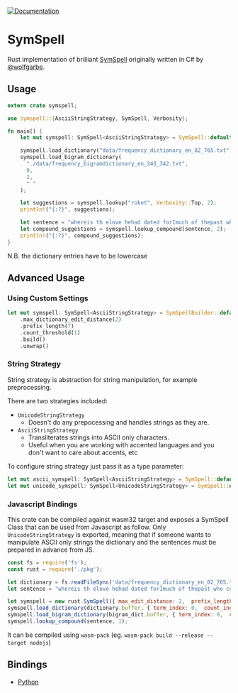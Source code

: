 [![Documentation](https://docs.rs/symspell/badge.svg)](https://docs.rs/symspell)

# SymSpell

Rust implementation of brilliant [SymSpell](https://github.com/wolfgarbe/SymSpell) originally written in C# by [@wolfgarbe](https://github.com/wolfgarbe).

## Usage

```rust
extern crate symspell;

use symspell::{AsciiStringStrategy, SymSpell, Verbosity};

fn main() {
    let mut symspell: SymSpell<AsciiStringStrategy> = SymSpell::default();

    symspell.load_dictionary("data/frequency_dictionary_en_82_765.txt", 0, 1, " ");
    symspell.load_bigram_dictionary(
      "./data/frequency_bigramdictionary_en_243_342.txt",
      0,
      2,
      " "
    );

    let suggestions = symspell.lookup("roket", Verbosity::Top, 2);
    println!("{:?}", suggestions);

    let sentence = "whereis th elove hehad dated forImuch of thepast who couqdn'tread in sixtgrade and ins pired him"
    let compound_suggestions = symspell.lookup_compound(sentence, 2);
    println!("{:?}", compound_suggestions);
}
```

N.B. the dictionary entries have to be lowercase

## Advanced Usage

### Using Custom Settings

```rust
let mut symspell: SymSpell<AsciiStringStrategy> = SymSpellBuilder::default()
    .max_dictionary_edit_distance(2)
    .prefix_length(7)
    .count_threshold(1)
    .build()
    .unwrap()
```

### String Strategy

String strategy is abstraction for string manipulation, for example preprocessing.

There are two strategies included:
* `UnicodeStringStrategy`
    * Doesn't do any prepocessing and handles strings as they are.
* `AsciiStringStrategy`
    * Transliterates strings into ASCII only characters.
    * Useful when you are working with accented languages and you don't want to care about accents, etc

To configure string strategy just pass it as a type parameter:

```rust
let mut ascii_symspell: SymSpell<AsciiStringStrategy> = SymSpell::default();
let mut unicode_symspell: SymSpell<UnicodeStringStrategy> = SymSpell::default();
```

### Javascript Bindings

This crate can be compiled against wasm32 target and exposes a SymSpell Class that can be used from Javascript as follow.
Only `UnicodeStringStrategy` is exported, meaning that if someone wants to manipulate ASCII only strings the dictionary and the sentences must be prepared in advance from JS.

```javascript
const fs = require('fs');
const rust = require('./pkg');

let dictionary = fs.readFileSync('data/frequency_dictionary_en_82_765.txt');
let sentence = "whereis th elove hehad dated forImuch of thepast who couqdn'tread in sixtgrade and ins pired him";

let symspell = new rust.SymSpell({ max_edit_distance: 2,  prefix_length: 7,  count_threshold: 1});
symspell.load_dictionary(dictionary.buffer, { term_index: 0,  count_index: 1, separator: " "});
symspell.load_bigram_dictionary(bigram_dict.buffer, { term_index: 0,  count_index: 2, separator: " "});
symspell.lookup_compound(sentence, 1);
```

It can be compiled using `wasm-pack` (eg. `wasm-pack build --release --target nodejs`)

## Bindings
  - [Python](https://github.com/VJAYSLN/symspell/tree/master/bindings/Python)